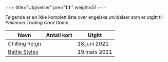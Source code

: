 +++
title="Utgivelser"
pre="<b>1.1 </b>"
weight=51
+++

Følgende er en ikke komplett liste over engelske utvidelser som er utgitt til *Pokémon Trading Card Game*.

| Navn                                       | Antall kort | Utgitt      |
| ------------------------------------------ | ----------- | ----------- |
| [Chilling Reign](/samle/sett/chilling-reign) |             | 18.juni 2021
| [Battle Styles](/samle/sett/battle-styles) |             | 19.mars 2021
